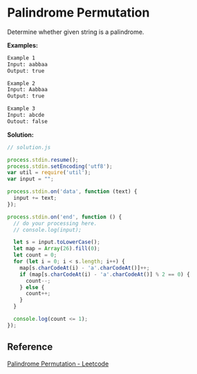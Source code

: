 # Palindrome Permutation

Determine whether given string is a palindrome.

**Examples:**

```txt
Example 1
Input: aabbaa
Output: true

Example 2
Input: Aabbaa
Output: true

Example 3
Input: abcde
Outout: false
```

**Solution:**

```js
// solution.js

process.stdin.resume();
process.stdin.setEncoding('utf8');
var util = require('util');
var input = "";

process.stdin.on('data', function (text) {
  input += text;
});

process.stdin.on('end', function () {
  // do your processing here.
  // console.log(input);

  let s = input.toLowerCase();
  let map = Array(26).fill(0);
  let count = 0;
  for (let i = 0; i < s.length; i++) {
    map[s.charCodeAt(i) - 'a'.charCodeAt()]++;
    if (map[s.charCodeAt(i) - 'a'.charCodeAt()] % 2 == 0) {
      count--;
    } else {
      count++;
    }
  }

  console.log(count <= 1);
});
```

## Reference

[Palindrome Permutation - Leetcode](https://leetcode.com/problems/palindrome-permutation/description/)
